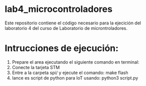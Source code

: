 # lab4_microcontroladores
Este repositorio contiene el código necesario para la ejecición del laboratorio 4 del curso de Laboratorio de microntroladores.

# Intrucciones de ejecución:
1. Prepare el area ejecutando el siguiente comando en terminal:
        <source setup.csh>
2. Conecte la tarjeta STM
3. Entre a la carpeta spi/ y ejecute el comando:
        make flash
4. lance es script de python para IoT usando:
        python3 script.py
